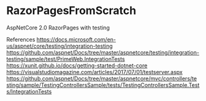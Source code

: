 # RazorPagesFromScratch
AspNetCore 2.0 RazorPages with testing

References
https://docs.microsoft.com/en-us/aspnet/core/testing/integration-testing
https://github.com/aspnet/Docs/tree/master/aspnetcore/testing/integration-testing/sample/test/PrimeWeb.IntegrationTests
https://xunit.github.io/docs/getting-started-dotnet-core
https://visualstudiomagazine.com/articles/2017/07/01/testserver.aspx
https://github.com/aspnet/Docs/tree/master/aspnetcore/mvc/controllers/testing/sample/TestingControllersSample/tests/TestingControllersSample.Tests/IntegrationTests

